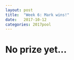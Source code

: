 ```yaml
---
layout: post
title:  "Week 6: Mark wins!"
date:   2017-10-12
categories: 2017pool
---
```

# No prize yet...
